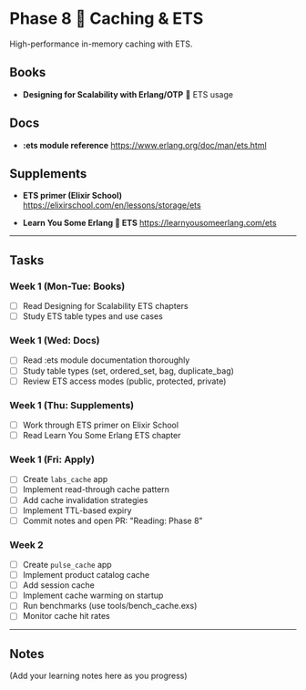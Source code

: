 # Phase 8  Caching & ETS

High-performance in-memory caching with ETS.

## Books
- **Designing for Scalability with Erlang/OTP**  ETS usage

## Docs
- **:ets module reference**
  https://www.erlang.org/doc/man/ets.html

## Supplements
- **ETS primer (Elixir School)**
  https://elixirschool.com/en/lessons/storage/ets

- **Learn You Some Erlang  ETS**
  https://learnyousomeerlang.com/ets

---

## Tasks

### Week 1 (Mon-Tue: Books)
- [ ] Read Designing for Scalability ETS chapters
- [ ] Study ETS table types and use cases

### Week 1 (Wed: Docs)
- [ ] Read :ets module documentation thoroughly
- [ ] Study table types (set, ordered_set, bag, duplicate_bag)
- [ ] Review ETS access modes (public, protected, private)

### Week 1 (Thu: Supplements)
- [ ] Work through ETS primer on Elixir School
- [ ] Read Learn You Some Erlang ETS chapter

### Week 1 (Fri: Apply)
- [ ] Create `labs_cache` app
- [ ] Implement read-through cache pattern
- [ ] Add cache invalidation strategies
- [ ] Implement TTL-based expiry
- [ ] Commit notes and open PR: "Reading: Phase 8"

### Week 2
- [ ] Create `pulse_cache` app
- [ ] Implement product catalog cache
- [ ] Add session cache
- [ ] Implement cache warming on startup
- [ ] Run benchmarks (use tools/bench_cache.exs)
- [ ] Monitor cache hit rates

---

## Notes

(Add your learning notes here as you progress)

